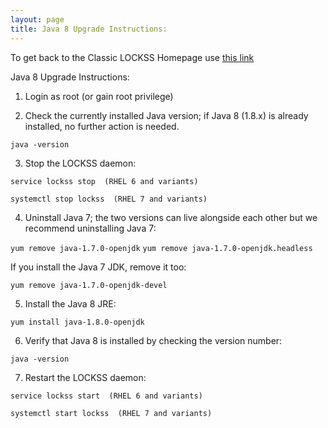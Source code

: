 ```yaml
---
layout: page
title: Java 8 Upgrade Instructions:
---
```


To get back to the Classic LOCKSS Homepage use [this link](./index.md)

Java 8 Upgrade Instructions:

1. Login as root (or gain root privilege)

2. Check the currently installed Java version; if Java 8 (1.8.x) is
  already installed, no further action is needed.

 ``java -version``

3. Stop the LOCKSS daemon:

 ``service lockss stop  (RHEL 6 and variants)``

 ``systemctl stop lockss  (RHEL 7 and variants)``

4. Uninstall Java 7; the two versions can live alongside each other but
  we recommend uninstalling Java 7:

  ``yum remove java-1.7.0-openjdk``
  ``yum remove java-1.7.0-openjdk.headless``

  If you install the Java 7 JDK, remove it too:

  ``yum remove java-1.7.0-openjdk-devel``

5. Install the Java 8 JRE:

  ``yum install java-1.8.0-openjdk``

6. Verify that Java 8 is installed by checking the version number:

  ``java -version``

7. Restart the LOCKSS daemon:

  ``service lockss start  (RHEL 6 and variants)``

  ``systemctl start lockss  (RHEL 7 and variants)``
